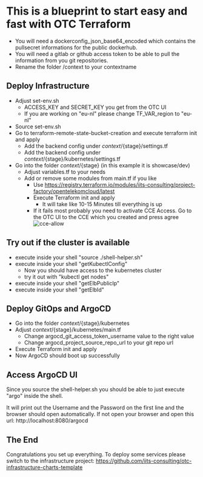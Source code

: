 # This is a blueprint to start easy and fast with OTC Terraform

- You will need a dockerconfig_json_base64_encoded which contains the pullsecret informations for the public dockerhub.
- You will need a gitlab or github access token to be able to pull the information from you git repositories.
- Rename the folder /context to your contextname

## Deploy Infrastructure
- Adjust set-env.sh
    - ACCESS_KEY and SECRET_KEY you get from the OTC UI
    - If you are working on "eu-nl" please change TF_VAR_region to "eu-nl"
- Source set-env.sh
- Go to terraform-remote-state-bucket-creation and execute terraform init and apply
   - Add the backend config under ${context}/${stage}/settings.tf
   - Add the backend config under ${context}/${stage}/kubernetes/settings.tf
- Go into the folder ${context}/${stage} (in this example it is showcase/dev)
   - Adjust variables.tf to your needs
   - Add or remove some modules from main.tf if you like
      - Use https://registry.terraform.io/modules/iits-consulting/project-factory/opentelekomcloud/latest
      - Execute Terraform init and apply
        - It will take like 10-15 Minutes till everything is up
      - If it fails most probably you need to activate CCE Access. Go to the OTC UI to the CCE which you created and press agree
        ![cce-allow](./cce-allow-screenshot.png)


## Try out if the cluster is available
- execute inside your shell "source ./shell-helper.sh"
- execute inside your shell "getKubectlConfig"
  - Now you should have access to the kubernetes cluster
  - try it out with "kubectl get nodes"
- execute inside your shell "getElbPublicIp"
- execute inside your shell "getElbId"


## Deploy GitOps and ArgoCD
- Go into the folder ${context}/${stage}/kubernetes
- Adjust ${context}/${stage}/kubernetes/main.tf
  - Change argocd_git_access_token_username value to the right value
  - Change argocd_project_source_repo_url to your git repo url
- Execute Terraform init and apply
- Now ArgoCD should boot up successfully

## Access ArgoCD UI

Since you source the shell-helper.sh you should be able to just execute "argo" inside the shell.

It will print out the Username and the Password on the first line and the browser should open automatically.
If not open your browser and open this url: http://localhost:8080/argocd

## The End

Congratulations you set up everything. To deploy some services please switch to the infrastructure project:
https://github.com/iits-consulting/otc-infrastructure-charts-template